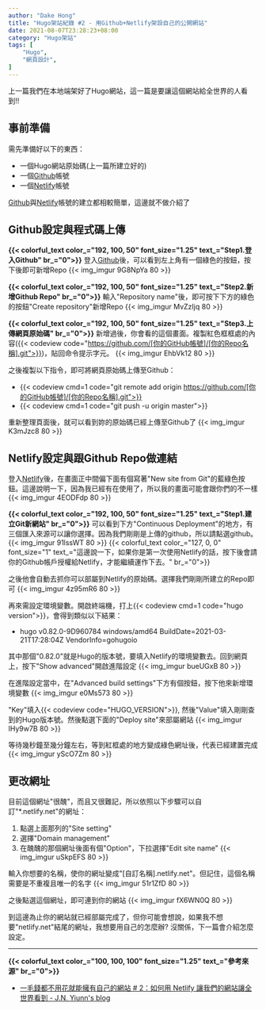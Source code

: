 ```yaml
---
author: "Dake Hong"
title: "Hugo架站紀錄 #2 - 用Github+Netlify架設自己的公開網站"
date: 2021-08-07T23:28:23+08:00
category: "Hugo架站"
tags: [
    "Hugo",
    "網頁設計",
]
---
```

上一篇我們在本地端架好了Hugo網站，這一篇是要讓這個網站給全世界的人看到!!
<!--more-->

## 事前準備
需先準備好以下的東西：
* 一個Hugo網站原始碼(上一篇所建立好的)
* 一個[Github](https://github.com/)帳號
* 一個[Netlify](https://www.netlify.com/)帳號

[Github](https://github.com/)與[Netlify](https://www.netlify.com/)帳號的建立都相較簡單，這邊就不做介紹了

## Github設定與程式碼上傳
**{{< colorful_text color_="192, 100, 50" font_size="1.25" text_="Step1.登入Github" br_="0">}}**
登入[Github](https://github.com/)後，可以看到左上角有一個綠色的按鈕，按下後即可新增Repo
{{< img_imgur 9G8NpYa 80 >}}

**{{< colorful_text color_="192, 100, 50" font_size="1.25" text_="Step2.新增Github Repo" br_="0">}}**
輸入"Repository name"後，即可按下下方的綠色的按鈕"Create repository"新增Repo
{{< img_imgur MvZzIjq 80 >}}

**{{< colorful_text color_="192, 100, 50" font_size="1.25" text_="Step3.上傳網頁原始碼" br_="0">}}**
新增過後，你會看的這個畫面。複製紅色框框處的內容({{< codeview code="https://github.com/[你的GitHub帳號]/[你的Repo名稱].git">}})，貼回命令提示字元。
{{< img_imgur EhbVk12 80 >}}

之後複製以下指令，即可將網頁原始碼上傳至Github：
- {{< codeview cmd=1 code="git remote add origin https://github.com/[你的GitHub帳號]/[你的Repo名稱].git">}}
- {{< codeview cmd=1 code="git push -u origin master">}}

重新整理頁面後，就可以看到妳的原始碼已經上傳至Github了
{{< img_imgur K3mJzc8 80 >}}

## Netlify設定與跟Github Repo做連結
登入[Netlify](https://www.netlify.com/)後，在畫面正中間偏下面有個寫著"New site from Git"的藍綠色按鈕。這邊說明一下，因為我已經有在使用了，所以我的畫面可能會跟你們的不一樣
{{< img_imgur 4EODFdp 80 >}}

**{{< colorful_text color_="192, 100, 50" font_size="1.25" text_="Step1.建立Git新網站" br_="0">}}**
可以看到下方"Continuous Deployment"的地方，有三個匯入來源可以讓你選擇。因為我們剛剛是上傳的github，所以請點選github。
{{< img_imgur 91lssWT 80 >}}
{{< colorful_text color_="127, 0, 0" font_size="1" text_="這邊說一下，如果你是第一次使用Netlify的話，按下後會請你的Github帳戶授權給Netlify，才能繼續運作下去。" br_="0">}}

之後他會自動去抓你可以部屬到Netlify的原始碼。選擇我們剛剛所建立的Repo即可
{{< img_imgur 4z95mR6 80 >}}

再來需設定環境變數。開啟終端機，打上{{< codeview cmd=1 code="hugo version">}}，會得到類似以下結果：
- hugo v0.82.0-9D960784 windows/amd64 BuildDate=2021-03-21T17:28:04Z VendorInfo=gohugoio

其中那個"0.82.0"就是Hugo的版本號，要填入Netlify的環境變數去。回到網頁上，按下"Show advanced"開啟進階設定
{{< img_imgur bueUGxB 80 >}}

在進階設定當中，在"Advanced build settings"下方有個按鈕，按下他來新增環境變數
{{< img_imgur e0Ms573 80 >}}

"Key"填入{{< codeview code="HUGO_VERSION">}}, 然後"Value"填入剛剛查到的Hugo版本號。然後點選下面的"Deploy site"來部屬網站
{{< img_imgur IHy9w7B 80 >}}

等待幾秒鐘至幾分鐘左右，等到紅框處的地方變成綠色網址後，代表已經建置完成
{{< img_imgur yScO7Zm 80 >}}

## 更改網址
目前這個網址"很醜"，而且又很難記，所以依照以下步驟可以自訂"\*.netlify.net"的網址：
1. 點選上面那列的"Site setting"
2. 選擇"Domain management"
3. 在醜醜的那個網址後面有個"Option"，下拉選擇"Edit site name"
{{< img_imgur uSkpEFS 80 >}}

輸入你想要的名稱，使你的網址變成"[自訂名稱].netlify.net"。但記住，這個名稱需要是不重複且唯一的名字
{{< img_imgur 51r1ZfD 80 >}}

之後點選這個網址，即可連到你的網站
{{< img_imgur fX6WN0Q 80 >}}

到這邊為止你的網站就已經部屬完成了，但你可能會想說，如果我不想要"netlify.net"結尾的網址，我想要用自己的怎麼辦? 沒關係，下一篇會介紹怎麼設定。

---
**{{< colorful_text color_="100, 100, 100" font_size="1.25" text_="參考來源" br_="0">}}**
- [一毛錢都不用花就能擁有自己的網站 # 2：如何用 Netlify 讓我們的網站讓全世界看到 - J.N. Yiunn's blog](https://jnyiunn.com/build-website-with-hugo-2/)
